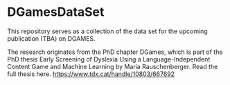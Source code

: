 # DGamesDataSet
This repository serves as a collection of the data set for the upcoming publication (TBA) on DGAMES.

The research originates from the PhD chapter DGames, which is part of the PhD thesis Early Screening of Dyslexia Using a Language-Independent Content Game and Machine Learning by Maria Rauschenberger. Read the full thesis here. https://www.tdx.cat/handle/10803/667692
